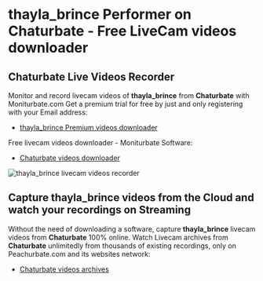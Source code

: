 # thayla_brince Performer on Chaturbate - Free LiveCam videos downloader

## Chaturbate Live Videos Recorder

Monitor and record livecam videos of **thayla_brince** from **Chaturbate** with Moniturbate.com
Get a premium trial for free by just and only registering with your Email address:
* [thayla_brince Premium videos downloader](https://moniturbate.com/request-demo-licence-key.html)

Free livecam videos downloader - Moniturbate Software:
* [Chaturbate videos downloader](https://moniturbate.com/moniturbate-download-software.html)

![thayla_brince livecam videos recorder](https://peachurnet.com/templates/moniturbate-software.png)


## Capture thayla_brince videos from the Cloud and watch your recordings on Streaming

Without the need of downloading a software, capture **thayla_brince** livecam videos from **Chaturbate** 100% online.
Watch Livecam archives from **Chaturbate** unlimitedly from thousands of existing recordings, only on Peachurbate.com and its websites network:
* [Chaturbate videos archives](https://peachurnet.com/)